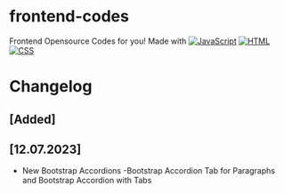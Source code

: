 # frontend-codes
Frontend Opensource Codes for you!
Made with 
[![JavaScript](https://img.shields.io/badge/JavaScript-F7DF1E?style=for-the-badge&logo=javascript&logoColor=white)](https://javascript.com) 
[![HTML](https://img.shields.io/badge/HTML-E34F26?style=for-the-badge&logo=html5&logoColor=white)](https://html.spec.whatwg.org/multipage/) 
[![CSS](https://img.shields.io/badge/CSS-1572B6?style=for-the-badge&logo=css3&logoColor=white)](https://w3.org/Style/CSS)

# Changelog

## [Added]

## [12.07.2023]

- New Bootstrap Accordions -Bootstrap Accordion Tab for Paragraphs and Bootstrap Accordion with Tabs
